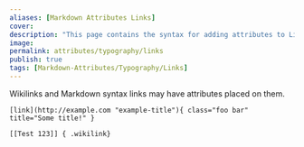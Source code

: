 ```yaml
---
aliases: [Markdown Attributes Links]
cover: 
description: "This page contains the syntax for adding attributes to Links using the Markdown Attributes plugin for Obsidian."
image: 
permalink: attributes/typography/links
publish: true
tags: [Markdown-Attributes/Typography/Links]
---
```


Wikilinks and Markdown syntax links may have attributes placed on them.

`[link](http://example.com "example-title"){ class="foo bar" title="Some title!" }`

`[[Test 123]] { .wikilink}`



